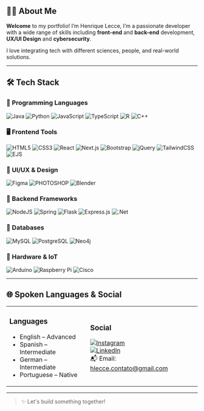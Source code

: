 
## 👨‍💻 About Me

**Welcome** to my portfolio! I’m Henrique Lecce, I’m a passionate developer with a wide range of skills including **front-end** and **back-end** development, **UX/UI Design** and **cybersecurity**. 

I love integrating tech with different sciences, people, and real-world solutions.

---

## 🛠️ Tech Stack

### 🧠 Programming Languages
![Java](https://img.shields.io/badge/java-%23ED8B00.svg?style=flat&logo=openjdk&logoColor=white) 
![Python](https://img.shields.io/badge/python-3670A0?style=flat&logo=python&logoColor=ffdd54) 
![JavaScript](https://img.shields.io/badge/javascript-%23323330.svg?style=flat&logo=javascript&logoColor=%23F7DF1E) 
![TypeScript](https://img.shields.io/badge/typescript-%23007ACC.svg?style=flat&logo=typescript&logoColor=white) 
![R](https://img.shields.io/badge/r-%23276DC3.svg?style=flat&logo=r&logoColor=white) 
![C++](https://img.shields.io/badge/c++-%2300599C.svg?style=flat&logo=c%2B%2B&logoColor=white) 


### 🖥️ Frontend Tools  

![HTML5](https://img.shields.io/badge/html5-%23E34F26.svg?style=flat&logo=html5&logoColor=white) 
![CSS3](https://img.shields.io/badge/css3-%231572B6.svg?style=flat&logo=css3&logoColor=white)
![React](https://img.shields.io/badge/react-%2320232a.svg?style=flat&logo=react&logoColor=%2361DAFB) 
![Next.js](https://img.shields.io/badge/Next.js-000000?style=flat&logo=nextdotjs&logoColor=white)
![Bootstrap](https://img.shields.io/badge/bootstrap-%238511FA.svg?style=flat&logo=bootstrap&logoColor=white) 
![jQuery](https://img.shields.io/badge/jquery-%230769AD.svg?style=flat&logo=jquery&logoColor=white) 
![TailwindCSS](https://img.shields.io/badge/tailwindcss-%2338B2AC.svg?style=flat&logo=tailwind-css&logoColor=white) 
![EJS](https://img.shields.io/badge/ejs-%23B4CA65.svg?style=flat&logo=ejs&logoColor=black)


### 🎨 UI/UX & Design  
![Figma](https://img.shields.io/badge/figma-%23F24E1E.svg?style=flat&logo=figma&logoColor=white) 
![PHOTOSHOP](https://img.shields.io/badge/Photoshop%20-470137?style=flat&logo=Photoshop%20XD&logoColor=white) 
![Blender](https://img.shields.io/badge/blender-%23F5792A.svg?style=flat&logo=blender&logoColor=white)


### 🧩 Backend Frameworks  
![NodeJS](https://img.shields.io/badge/node.js-6DA55F?style=flat&logo=node.js&logoColor=white) 
![Spring](https://img.shields.io/badge/spring-%236DB33F.svg?style=flat&logo=spring&logoColor=white) 
![Flask](https://img.shields.io/badge/flask-%23000.svg?style=flat&logo=flask&logoColor=white) 
![Express.js](https://img.shields.io/badge/express.js-%23404d59.svg?style=flat&logo=express&logoColor=white) 
![.Net](https://img.shields.io/badge/.NET-5C2D91?style=flat&logo=.net&logoColor=white)

### 💾 Databases  
![MySQL](https://img.shields.io/badge/mysql-4479A1.svg?style=flat&logo=mysql&logoColor=white) 
![PostgreSQL](https://img.shields.io/badge/postgres-%23316192.svg?style=flat&logo=postgresql&logoColor=white) 
![Neo4j](https://img.shields.io/badge/Neo4j-008CC1?style=flat&logo=neo4j&logoColor=white)

### 🔌 Hardware & IoT  
![Arduino](https://img.shields.io/badge/-Arduino-00979D?style=flat&logo=Arduino&logoColor=white) 
![Raspberry Pi](https://img.shields.io/badge/-Raspberry_Pi-C51A4A?style=flat&logo=Raspberry-Pi) 
![Cisco](https://img.shields.io/badge/cisco-%23049fd9.svg?style=flat&logo=cisco&logoColor=black)

---

## 🌐 Spoken Languages & Social

<table>
<tr>
<td>

### Languages  
- English – Advanced  
- Spanish – Intermediate  
- German – Intermediate  
- Portuguese – Native  

</td>
<td>

### Social  
[![Instagram](https://img.shields.io/badge/Instagram-%23E4405F.svg?style=flat&logo=instagram&logoColor=white)](https://www.instagram.com/hq.lcc/)  
[![LinkedIn](https://img.shields.io/badge/LinkedIn-%230077B5.svg?style=flat&logo=linkedin&logoColor=white)](https://www.linkedin.com/in/henrique-lecce-311a45234/)  
📬 Email: [hlecce.contato@gmail.com](mailto:hlecce.contato@gmail.com)

</td>
</tr>
</table>

---

> ✨ Let's build something together!  
